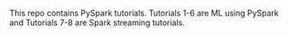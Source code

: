 This repo contains PySpark tutorials. Tutorials 1-6 are ML using PySpark and Tutorials 7-8 are Spark streaming tutorials.
